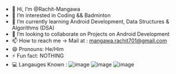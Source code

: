 - 👋 Hi, I’m @Rachit-Mangawa
- 👀 I’m interested in Coding && Badminton
- 🌱 I’m currently learning Android Development, Data Structures & Algorithms (DSA)
- 💞️ I’m looking to collaborate on Projects on Android Development
- 📫 How to reach me -> Mail at : mangawa.rachit701@gmail.com
- 😄 Pronouns: He/Him
- ⚡ Fun fact: NOTHING
- 💻 Langauges Known : ![image](https://github.com/Rachit-Mangawa/Rachit-Mangawa/assets/145089194/8bed7e70-6ca7-401a-a316-a6b39358fbe7)
  ![image](https://github.com/Rachit-Mangawa/Rachit-Mangawa/assets/145089194/574e2cce-55f0-4c7b-bf0b-bb8e604849ff)
  ![image](https://github.com/Rachit-Mangawa/Rachit-Mangawa/assets/145089194/f2e6960d-6a7b-4b3f-bc7f-bf8d356355ad)




<!---
Rachit-Mangawa/Rachit-Mangawa is a ✨ special ✨ repository because its `README.md` (this file) appears on your GitHub profile.
You can click the Preview link to take a look at your changes.
--->
